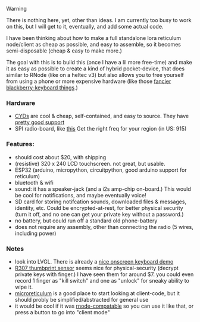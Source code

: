 > [!WARNING]
> There is nothing here, yet, other than ideas. I am currently too busy to work on this, but I will get to it, eventually, and add some actual code.

I have been thinking about how to make a full standalone lora reticulum node/client as cheap as possible, and easy to assemble, so it becomes semi-disposable (cheap & easy to make more.)

The goal with this is to build this (once I have a lil more free-time) and make it as easy as possible to create a kind of hybrid pocket-device, that does similar to RNode (like on a heltec v3) but also allows you to free yourself from using a phone or more expensive hardware (like those [fancier blackberry-keyboard things](https://lilygo.cc/products/t-deck?srsltid=AfmBOooNlbN6kFLsLGA_LThQp4CTwV2MoVRcYSb0au0VrHBD6YNL0vFe).)

### Hardware

- [CYDs](https://www.aliexpress.us/item/3256808128499162.html) are cool & cheap, self-contained, and easy to source. They have [pretty good support](https://github.com/witnessmenow/ESP32-Cheap-Yellow-Display)
- SPI radio-board, like [this](https://www.aliexpress.us/item/3256805989899200.html) Get the right freq for your region (in US: 915)


### Features:

- should cost about $20, with shipping
- (resistive) 320 x 240 LCD touchscreen. not great, but usable.
- ESP32 (arduino, micropython, circuitpython, good arduino support for reticulum)
- bluetooth & wifi
- sound: it has a speaker-jack (and a i2s amp-chip on-board.) This would be cool for notifications, and maybe eventually voice!
- SD card for storing notifcation sounds, downloaded files & messages, identity, etc. Could be encrypted-at-rest, for better physical security (turn it off, and no one can get  your private key without a password.)
- no battery, but could run off a standard old phone-battery
- does not require any assembly, other than connecting the radio (5 wires, including power)


### Notes

- look into LVGL. There is already a [nice onscreen keyboard demo](https://docs.lvgl.io/8.3/widgets/extra/keyboard.html#keyboard-with-text-area)
- [R307 thumbprint sensor](https://www.aliexpress.us/item/2251832771781021.html) seems nice for physical-security (decrypt private keys with finger.) I have seen them for around $7. you could even record 1 finger as "kill switch" and one as "unlock" for sneaky ability to wipe it.
- [microreticulum](https://github.com/attermann/microReticulum) is a good place to start looking at client-code, but it should probly be simplified/abstracted for general use
- it would be cool if it was [rnode-compatable](https://unsigned.io/rnode_firmware/) so you can use it like that, or press a button to go into "client mode"

